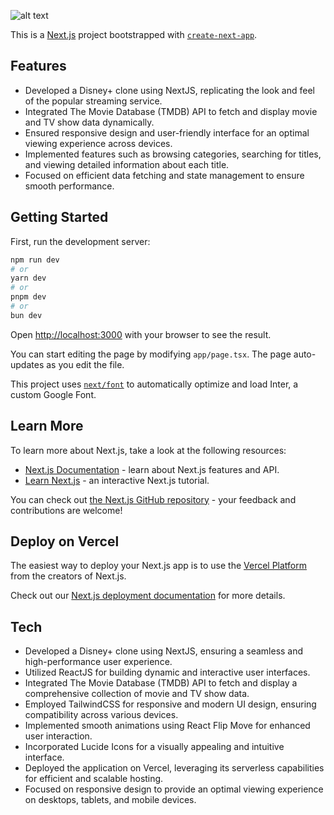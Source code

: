 ![alt text](https://github.com/dhananjayamadhusankha/disney-clone/blob/master/public/frontpg.png?raw=true)

This is a [Next.js](https://nextjs.org/) project bootstrapped with [`create-next-app`](https://github.com/vercel/next.js/tree/canary/packages/create-next-app).

## Features

- Developed a Disney+ clone using NextJS, replicating the look and feel of the popular streaming service.
- Integrated The Movie Database (TMDB) API to fetch and display movie and TV show data dynamically.
- Ensured responsive design and user-friendly interface for an optimal viewing experience across devices.
- Implemented features such as browsing categories, searching for titles, and viewing detailed information about each title.
- Focused on efficient data fetching and state management to ensure smooth performance.

## Getting Started

First, run the development server:

```bash
npm run dev
# or
yarn dev
# or
pnpm dev
# or
bun dev
```

Open [http://localhost:3000](http://localhost:3000) with your browser to see the result.

You can start editing the page by modifying `app/page.tsx`. The page auto-updates as you edit the file.

This project uses [`next/font`](https://nextjs.org/docs/basic-features/font-optimization) to automatically optimize and load Inter, a custom Google Font.

## Learn More

To learn more about Next.js, take a look at the following resources:

- [Next.js Documentation](https://nextjs.org/docs) - learn about Next.js features and API.
- [Learn Next.js](https://nextjs.org/learn) - an interactive Next.js tutorial.

You can check out [the Next.js GitHub repository](https://github.com/vercel/next.js/) - your feedback and contributions are welcome!

## Deploy on Vercel

The easiest way to deploy your Next.js app is to use the [Vercel Platform](https://vercel.com/new?utm_medium=default-template&filter=next.js&utm_source=create-next-app&utm_campaign=create-next-app-readme) from the creators of Next.js.

Check out our [Next.js deployment documentation](https://nextjs.org/docs/deployment) for more details.

## Tech

- Developed a Disney+ clone using NextJS, ensuring a seamless and high-performance user experience.
- Utilized ReactJS for building dynamic and interactive user interfaces.
- Integrated The Movie Database (TMDB) API to fetch and display a comprehensive collection of movie and TV show data.
- Employed TailwindCSS for responsive and modern UI design, ensuring compatibility across various devices.
- Implemented smooth animations using React Flip Move for enhanced user interaction.
- Incorporated Lucide Icons for a visually appealing and intuitive interface.
- Deployed the application on Vercel, leveraging its serverless capabilities for efficient and scalable hosting.
- Focused on responsive design to provide an optimal viewing experience on desktops, tablets, and mobile devices.
